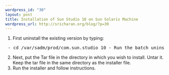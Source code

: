```yaml
--- 
wordpress_id: "30"
layout: post
title: Installation of Sun Studio 10 on Sun Solaris Machine
wordpress_url: http://sricharan.org/blog/?p=30
---
```

1. First uninstall the existing version by typing:


 <pre class="ScreenText"><kbd class="UserType"> - cd /var/sadm/prod/</kbd><kbd class="Filename-Command">com.sun.studio_10</kbd> - Run the batch uninstaller. - Further info on uninstalling can be found at: <a href="http://docs.sun.com/source/819-0485/remove.html">http://docs.sun.com/source/819-0485/remove.html</a></pre>


2. Next, put the Tar file in the directory in which you wish to install. Untar it. Keep the tar file in the same directory as the installer file.
3. Run the installer and follow instructions.
